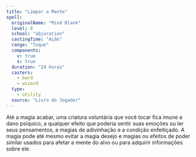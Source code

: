 ```yaml
---
title: "Limpar a Mente"
spell:
  originalName: "Mind Blank"
  level: 8
  school: "abjuration"
  castingTime: "Ação"
  range: "Toque"
  components:
    v: true
    s: true
  duration: "24 horas"
  casters:
    - bard
    - wizard
  type:
    - utility
  source: "Livro do Jogador"
---
```


Até a magia acabar, uma criatura voluntária que você tocar fica imune a dano psíquico, a qualquer efeito que poderia sentir suas emoções ou ler seus pensamentos, a magias de adivinhação e a condição enfeitiçado. A magia pode até mesmo evitar a magia desejo e magias ou efeitos de poder similar usados para afetar a mente do alvo ou para adquirir informações sobre ele.
